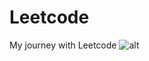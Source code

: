 # Leetcode
My journey with Leetcode
![alt]("https://github.com/Tan12d/Leetcode/blob/master/1.png?raw=true")
